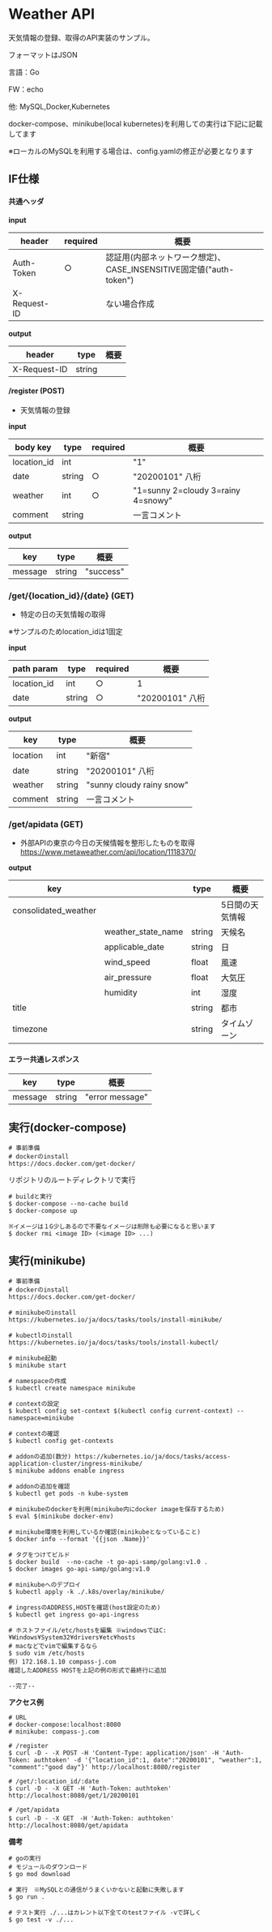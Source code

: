 # Weather API
天気情報の登録、取得のAPI実装のサンプル。

フォーマットはJSON

言語：Go

FW：echo

他: MySQL,Docker,Kubernetes

docker-compose、minikube(local kubernetes)を利用しての実行は下記に記載してます

※ローカルのMySQLを利用する場合は、config.yamlの修正が必要となります

## IF仕様
#### 共通ヘッダ

**input**

|header|required|概要|
|---|---|---|
|Auth-Token|○|認証用(内部ネットワーク想定)、CASE_INSENSITIVE固定値("auth-token")|
|X-Request-ID| |ない場合作成 |

**output**

|header|type|概要|
|---|---|---|
|X-Request-ID|string| |

#### /register (POST)

* 天気情報の登録

**input**

|body key|type|required|概要|
|---|---|---|---|
|location_id|int| |"1"|
|date|string|○|"20200101" 八桁|
|weather|int|○|"1=sunny 2=cloudy 3=rainy 4=snowy"|
|comment|string| |一言コメント|

**output**

|key|type|概要|
|---|---|---|
|message|string|"success"|



### /get/{location_id}/{date} (GET)

* 特定の日の天気情報の取得

※サンプルのためlocation_idは1固定

**input**

|path param|type|required|概要|
|---|---|---|---|
|location_id|int|○|1|
|date|string|○|"20200101" 八桁|

**output**

|key|type|概要|
|---|---|---|
|location|int|"新宿"|
|date|string|"20200101" 八桁|
|weather|string|"sunny cloudy rainy snow"|
|comment|string|一言コメント|

### /get/apidata (GET)

* 外部APIの東京の今日の天候情報を整形したものを取得
https://www.metaweather.com/api/location/1118370/

**output**

|key| |type|概要|
|---|---|---|---|
|consolidated_weather| | |5日間の天気情報|
| |weather_state_name|string|天候名|
| |applicable_date|string|日|
| |wind_speed|float|風速|
| |air_pressure|float|大気圧|
| |humidity|int| 湿度 |
|title| |string| 都市 |
|timezone| |string| タイムゾーン |


#### エラー共通レスポンス

|key|type|概要|
|---|---|---|
|message|string|"error message"|

## 実行(docker-compose)

```
# 事前準備
# dockerのinstall
https://docs.docker.com/get-docker/
```

リポジトリのルートディレクトリで実行

```
# buildと実行
$ docker-compose --no-cache build
$ docker-compose up

※イメージは１G少しあるので不要なイメージは削除も必要になると思います
$ docker rmi <image ID> (<image ID> ...) 
```

## 実行(minikube)

```
# 事前準備 
# dockerのinstall
https://docs.docker.com/get-docker/

# minikubeのinstall
https://kubernetes.io/ja/docs/tasks/tools/install-minikube/

# kubectlのinstall
https://kubernetes.io/ja/docs/tasks/tools/install-kubectl/
```

```
# minikube起動
$ minikube start

# namespaceの作成
$ kubectl create namespace minikube

# contextの設定
$ kubectl config set-context $(kubectl config current-context) --namespace=minikube

# contextの確認
$ kubectl config get-contexts

# addonの追加(数分) https://kubernetes.io/ja/docs/tasks/access-application-cluster/ingress-minikube/
$ minikube addons enable ingress

# addonの追加を確認
$ kubectl get pods -n kube-system 

# minikubeのdockerを利用(minikube内にdocker imageを保存するため)
$ eval $(minikube docker-env)

# minikube環境を利用しているか確認(minikubeとなっていること)
$ docker info --format '{{json .Name}}'

# タグをつけてビルド
$ docker build  --no-cache -t go-api-samp/golang:v1.0 . 
$ docker images go-api-samp/golang:v1.0

# minikubeへのデプロイ
$ kubectl apply -k ./.k8s/overlay/minikube/

# ingressのADDRESS,HOSTを確認(host設定のため)
$ kubectl get ingress go-api-ingress

# ホストファイル/etc/hostsを編集 ※windowsではC:¥Windows¥System32¥drivers¥etc¥hosts
# macなどでvimで編集するなら
$ sudo vim /etc/hosts
例) 172.168.1.10 compass-j.com
確認したADDRESS HOSTを上記の例の形式で最終行に追加

--完了--
```

**アクセス例**
```
# URL
# docker-compose:localhost:8080
# minikube: compass-j.com

# /register
$ curl -D - -X POST -H 'Content-Type: application/json' -H 'Auth-Token: authtoken' -d '{"location_id":1, date":"20200101", "weather":1, "comment":"good day"}' http://localhost:8080/register

# /get/:location_id/:date
$ curl -D - -X GET -H 'Auth-Token: authtoken' http://localhost:8080/get/1/20200101

# /get/apidata
$ curl -D - -X GET　-H 'Auth-Token: authtoken'　http://localhost:8080/get/apidata
```

**備考** 
```
# goの実行
# モジュールのダウンロード
$ go mod download

# 実行　※MySQLとの通信がうまくいかないと起動に失敗します
$ go run .

# テスト実行 ./...はカレント以下全てのtestファイル -vで詳しく
$ go test -v ./...
```
